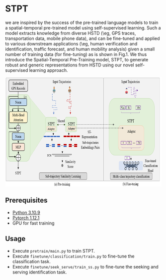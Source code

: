 # STPT

we are inspired by the success of the pre-trained language models to train a spatial-temporal pre-trained model using self-supervised learning. 
Such a model extracts knowledge from diverse HSTD (\eg, GPS traces, transportation data, mobile phone data), and can be fine-tuned and applied to various downstream applications (\eg, human verification and identification, traffic forecast, and human mobility analysis) given a small number of training data (for fine-tuning) as is shown in Fig.1. We thus introduce the Spatial-Temporal Pre-Training model, STPT, to generate robust and generic representations from HSTD using our novel self-supervised learning approach.

<p align="center">
<img src="/resources/framework.png" alt=STPT framework" height="350">
</p>


## Prerequisites
- [Python 3.10.9](https://www.continuum.io/downloads)
- [Pytorch 1.12.1](https://pytorch.org/)
- GPU for fast training


## Usage
- Execute ```pretrain/main.py``` to train STPT.
- Execute ```finetune/classification/train.py``` to fine-tune the classification task.
- Execute ```finetune/seek_serve/train_ss.py``` to fine-tune the seeking and serving identification task.

``` -->

